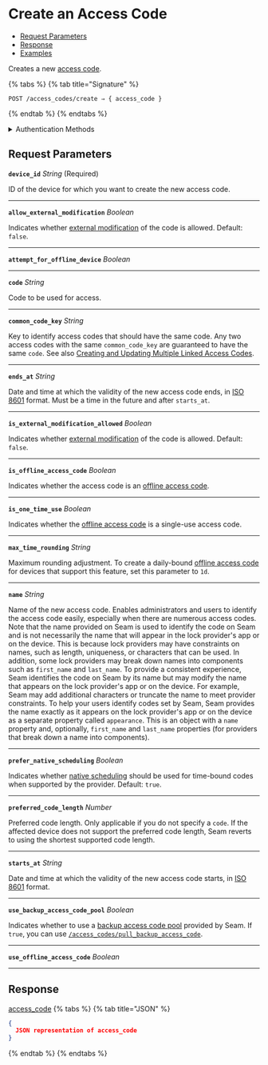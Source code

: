 # Create an Access Code

- [Request Parameters](./#request-parameters)
- [Response](./#response)
- [Examples](./#examples)

Creates a new [access code](https://docs.seam.co/latest/capability-guides/smart-locks/access-codes).

{% tabs %}
{% tab title="Signature" %}
```
POST /access_codes/create ⇒ { access_code }
```
{% endtab %}
{% endtabs %}

<details>

<summary>Authentication Methods</summary>

- API key
- Client session token
- Personal access token
  <br>Must also include the `seam-workspace` header in the request.

To learn more, see [Authentication](https://docs.seam.co/latest/api/authentication).
</details>

## Request Parameters

**`device_id`** *String* (Required)

ID of the device for which you want to create the new access code.

---

**`allow_external_modification`** *Boolean*

Indicates whether [external modification](https://docs.seam.co/latest/api/access_codes#external-modification) of the code is allowed. Default: `false`.

---

**`attempt_for_offline_device`** *Boolean*

---

**`code`** *String*

Code to be used for access.

---

**`common_code_key`** *String*

Key to identify access codes that should have the same code. Any two access codes with the same `common_code_key` are guaranteed to have the same `code`. See also [Creating and Updating Multiple Linked Access Codes](../../capability-guides/smart-locks/access-codes/creating-and-updating-multiple-linked-access-codes.md).

---

**`ends_at`** *String*

Date and time at which the validity of the new access code ends, in [ISO 8601](https://www.iso.org/iso-8601-date-and-time-format.html) format. Must be a time in the future and after `starts_at`.

---

**`is_external_modification_allowed`** *Boolean*

Indicates whether [external modification](https://docs.seam.co/latest/api/access_codes#external-modification) of the code is allowed. Default: `false`.

---

**`is_offline_access_code`** *Boolean*

Indicates whether the access code is an [offline access code](https://docs.seam.co/latest/capability-guides/smart-locks/access-codes/offline-access-codes).

---

**`is_one_time_use`** *Boolean*

Indicates whether the [offline access code](https://docs.seam.co/latest/capability-guides/smart-locks/access-codes/offline-access-codes) is a single-use access code.

---

**`max_time_rounding`** *String*

Maximum rounding adjustment. To create a daily-bound [offline access code](https://docs.seam.co/latest/capability-guides/smart-locks/access-codes/offline-access-codes) for devices that support this feature, set this parameter to `1d`.

---

**`name`** *String*

Name of the new access code. Enables administrators and users to identify the access code easily, especially when there are numerous access codes. Note that the name provided on Seam is used to identify the code on Seam and is not necessarily the name that will appear in the lock provider's app or on the device. This is because lock providers may have constraints on names, such as length, uniqueness, or characters that can be used. In addition, some lock providers may break down names into components such as `first_name` and `last_name`. To provide a consistent experience, Seam identifies the code on Seam by its name but may modify the name that appears on the lock provider's app or on the device. For example, Seam may add additional characters or truncate the name to meet provider constraints. To help your users identify codes set by Seam, Seam provides the name exactly as it appears on the lock provider's app or on the device as a separate property called `appearance`. This is an object with a `name` property and, optionally, `first_name` and `last_name` properties (for providers that break down a name into components).

---

**`prefer_native_scheduling`** *Boolean*

Indicates whether [native scheduling](https://docs.seam.co/latest/capability-guides/smart-locks/access-codes#native-scheduling) should be used for time-bound codes when supported by the provider. Default: `true`.

---

**`preferred_code_length`** *Number*

Preferred code length. Only applicable if you do not specify a `code`. If the affected device does not support the preferred code length, Seam reverts to using the shortest supported code length.

---

**`starts_at`** *String*

Date and time at which the validity of the new access code starts, in [ISO 8601](https://www.iso.org/iso-8601-date-and-time-format.html) format.

---

**`use_backup_access_code_pool`** *Boolean*

Indicates whether to use a [backup access code pool](https://docs.seam.co/latest/core-concepts/access-codes#backup-access-codes) provided by Seam. If `true`, you can use [`/access_codes/pull_backup_access_code`](../../api-clients/access_codes/pull_backup_access_code.md).

---

**`use_offline_access_code`** *Boolean*

---


## Response

[access\_code](./)
{% tabs %}
{% tab title="JSON" %}
```json
{
  JSON representation of access_code
}
```
{% endtab %}
{% endtabs %}
